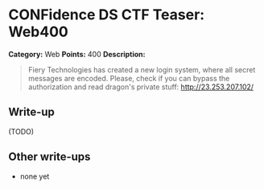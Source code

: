 # CONFidence DS CTF Teaser: Web400

**Category:** Web
**Points:** 400
**Description:**

> Fiery Technologies has created a new login system, where all secret messages are encoded. Please, check if you can bypass the authorization and read dragon's private stuff: <http://23.253.207.102/>

## Write-up

(TODO)

## Other write-ups

* none yet
